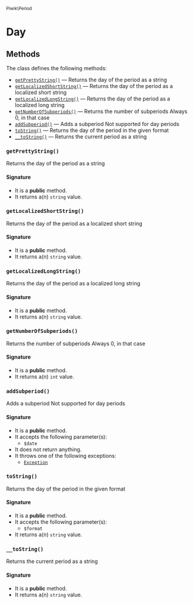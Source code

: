 <small>Piwik\Period</small>

Day
===


Methods
-------

The class defines the following methods:

- [`getPrettyString()`](#getPrettyString) &mdash; Returns the day of the period as a string
- [`getLocalizedShortString()`](#getLocalizedShortString) &mdash; Returns the day of the period as a localized short string
- [`getLocalizedLongString()`](#getLocalizedLongString) &mdash; Returns the day of the period as a localized long string
- [`getNumberOfSubperiods()`](#getNumberOfSubperiods) &mdash; Returns the number of subperiods Always 0, in that case
- [`addSubperiod()`](#addSubperiod) &mdash; Adds a subperiod Not supported for day periods
- [`toString()`](#toString) &mdash; Returns the day of the period in the given format
- [`__toString()`](#__toString) &mdash; Returns the current period as a string

### `getPrettyString()` <a name="getPrettyString"></a>

Returns the day of the period as a string

#### Signature

- It is a **public** method.
- It returns a(n) `string` value.

### `getLocalizedShortString()` <a name="getLocalizedShortString"></a>

Returns the day of the period as a localized short string

#### Signature

- It is a **public** method.
- It returns a(n) `string` value.

### `getLocalizedLongString()` <a name="getLocalizedLongString"></a>

Returns the day of the period as a localized long string

#### Signature

- It is a **public** method.
- It returns a(n) `string` value.

### `getNumberOfSubperiods()` <a name="getNumberOfSubperiods"></a>

Returns the number of subperiods Always 0, in that case

#### Signature

- It is a **public** method.
- It returns a(n) `int` value.

### `addSubperiod()` <a name="addSubperiod"></a>

Adds a subperiod Not supported for day periods

#### Signature

- It is a **public** method.
- It accepts the following parameter(s):
    - `$date`
- It does not return anything.
- It throws one of the following exceptions:
    - [`Exception`](http://php.net/class.Exception)

### `toString()` <a name="toString"></a>

Returns the day of the period in the given format

#### Signature

- It is a **public** method.
- It accepts the following parameter(s):
    - `$format`
- It returns a(n) `string` value.

### `__toString()` <a name="__toString"></a>

Returns the current period as a string

#### Signature

- It is a **public** method.
- It returns a(n) `string` value.

